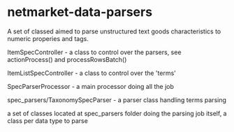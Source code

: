 # netmarket-data-parsers
A set of classed aimed to parse unstructured text goods characteristics to numeric properies and tags.

ItemSpecController - a class to control over the parsers, see actionProcess() and processRowsBatch()

ItemListSpecController - a class to control over the 'terms' 

SpecParserProcessor - a main processor doing all the job

spec_parsers/TaxonomySpecParser - a parser class handling terms parsing

a set of classes located at spec_parsers folder doing the parsing job itself, a class per data type to parse

